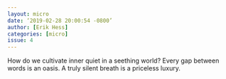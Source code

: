 ```yaml
---
layout: micro
date: ‘2019-02-28 20:00:54 -0800’
author: [Erik Hess]
categories: [micro]
issue: 4
---
```

How do we cultivate inner quiet in a seething world? Every gap between words is an oasis. A truly silent breath is a priceless luxury. 